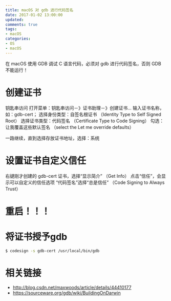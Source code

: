 ```yaml
---
title: macOS 对 gdb 进行代码签名
date: 2017-01-02 13:00:00
updated:
comments: true
tags:
- macOS
categories:
- OS
- macOS
---
```


在 macOS 使用 GDB 调试 C 语言代码，必须对 gdb 进行代码签名，否则 GDB 不能运行！

<!--more-->

# 创建证书

钥匙串访问
打开菜单：钥匙串访问－》证书助理－》创建证书...
输入证书名称，如：gdb-cert；
选择身份类型：自签名根证书 （Identity Type to Self Signed Root）
选择证书类型：代码签名 （Certificate Type to Code Signing）
勾选：让我覆盖这些默认签名 （select the Let me override defaults）

一路继续，直到选择存放证书地址，选择：系统

# 设置证书自定义信任

右键刚才创建的 gdb-cert 证书，选择“显示简介” （Get Info）
点击“信任”，会显示可以自定义的信任选项
“代码签名”选择“总是信任” （Code Signing to Always Trust）

# 重启！！！

# 将证书授予gdb

```bash
$ codesign -s gdb-cert /usr/local/bin/gdb
```

# 相关链接

* http://blog.csdn.net/maxwoods/article/details/44410177  
* https://sourceware.org/gdb/wiki/BuildingOnDarwin  
